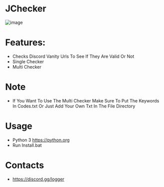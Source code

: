 # JChecker
![image](https://user-images.githubusercontent.com/106576578/182470088-3388d726-2f37-4ba9-91b6-34944a7fc746.png)

# Features:
- Checks Discord Vanity Urls To See If They Are Valid Or Not
- Single Checker
- Multi Checker

# Note
- If You Want To Use The Multi Checker Make Sure To Put The Keywords In Codes.txt Or Just Add Your Own Txt In The File Directory

# Usage
- Python 3  https://python.org
- Run Install.bat

# Contacts
- https://discord.gg/logger
